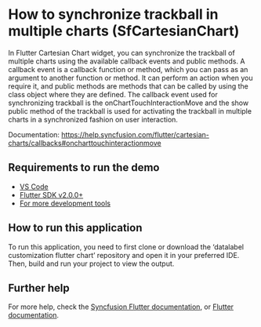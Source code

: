# How to synchronize trackball in multiple charts (SfCartesianChart)

In Flutter Cartesian Chart widget, you can synchronize the trackball of multiple charts using the available callback events and public methods. A callback event is a callback function or method, which you can pass as an argument to another function or method. It can perform an action when you require it, and public methods are methods that can be called by using the class object where they are defined. The callback event used for synchronizing trackball is the onChartTouchInteractionMove and the show public method of the trackball is used for activating the trackball in multiple charts in a synchronized fashion on user interaction.

Documentation: https://help.syncfusion.com/flutter/cartesian-charts/callbacks#oncharttouchinteractionmove 

## Requirements to run the demo
* [VS Code](https://code.visualstudio.com/download)
* [Flutter SDK v2.0.0+](https://flutter.dev/docs/development/tools/sdk/overview)
* [For more development tools](https://flutter.dev/docs/development/tools/devtools/overview)

## How to run this application
To run this application, you need to first clone or download the ‘datalabel customization flutter chart’ repository and open it in your preferred IDE. Then, build and run your project to view the output.

## Further help
For more help, check the [Syncfusion Flutter documentation](https://help.syncfusion.com/flutter/introduction/overview), or
 [Flutter documentation](https://flutter.dev/docs/get-started/install).
